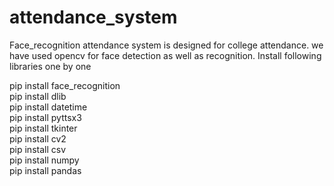 # attendance_system
Face_recognition attendance system is designed for college attendance. we have used opencv for face detection as well as recognition.
Install following libraries one by one


pip install face_recognition      
pip install dlib            
pip install datetime        
pip install pyttsx3       
pip install tkinter         
pip install cv2         
pip install csv       
pip install numpy       
pip install pandas        
        
